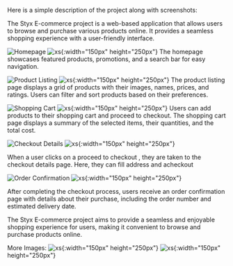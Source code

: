 Here is a simple description of the project along with screenshots:

The Styx E-commerce project is a web-based application that allows users to browse and purchase various products online. It provides a seamless shopping experience with a user-friendly interface.

![Homepage](./src/assets/screenshots/ss1.png)
![xs](./src/assets/screenshots/ss7.png){:width="150px" height="250px"}
The homepage showcases featured products, promotions, and a search bar for easy navigation.

![Product Listing](./src/assets/screenshots/ss3.png)
![xs](./src/assets/screenshots/ss10.png){:width="150px" height="250px"}
The product listing page displays a grid of products with their images, names, prices, and ratings. Users can filter and sort products based on their preferences.

![Shopping Cart](./src/assets/screenshots/ss4.png)
![xs](./src/assets/screenshots/ss13.png){:width="150px" height="250px"}
Users can add products to their shopping cart and proceed to checkout. The shopping cart page displays a summary of the selected items, their quantities, and the total cost.

![Checkout Details](./src/assets/screenshots/ss5.png)
![xs](./src/assets/screenshots/ss14.png){:width="150px" height="250px"}

When a user clicks on a proceed to checkout , they are taken to the checkout details page. Here, they can fill address and acheckout

![Order Confirmation](./src/assets/screenshots/ss6.png)
![xs](./src/assets/screenshots/ss15.png){:width="150px" height="250px"}

After completing the checkout process, users receive an order confirmation page with details about their purchase, including the order number and estimated delivery date.

The Styx E-commerce project aims to provide a seamless and enjoyable shopping experience for users, making it convenient to browse and purchase products online.

More Images:
![xs](./src/assets/screenshots/ss8.png){:width="150px" height="250px"} ![xs](./src/assets/screenshots/ss9.png){:width="150px" height="250px"}
